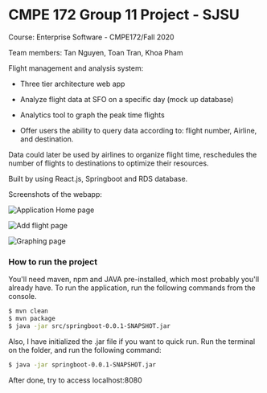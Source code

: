 
# CMPE 172 Group 11 Project - SJSU

Course: Enterprise Software - CMPE172/Fall 2020

Team members: Tan Nguyen, Toan Tran, Khoa Pham

Flight management and analysis system:

 + Three tier architecture web app
 
 + Analyze flight data at SFO on a specific day (mock up database)
 
 + Analytics tool to graph the peak time flights
  
 + Offer users the ability to query data according to: flight number, Airline, and destination.
 
Data could later be used by airlines to organize flight time, reschedules the number of flights to destinations to optimize their resources.

Built by using React.js, Springboot and RDS database.

Screenshots of the webapp:

![Application Home page](https://i.ibb.co/hW4hSNp/Screen-Shot-2020-12-03-at-8-48-04-PM.png)

![Add flight page](https://i.ibb.co/rm2jZjY/Screen-Shot-2020-12-03-at-8-48-08-PM.png])

![Graphing page](https://i.ibb.co/FDKb0TV/Screen-Shot-2020-12-03-at-8-48-19-PM.png)


### How to run the project

You'll need maven, npm and JAVA pre-installed, which most probably you'll already have.  To run the application, run the following commands from the console.

```sh
$ mvn clean
$ mvn package
$ java -jar src/springboot-0.0.1-SNAPSHOT.jar
```
Also, I have initialized the .jar file if you want to quick run. Run the terminal on the folder, and run the following command:
```sh
$ java -jar springboot-0.0.1-SNAPSHOT.jar
```
After done, try to access localhost:8080

